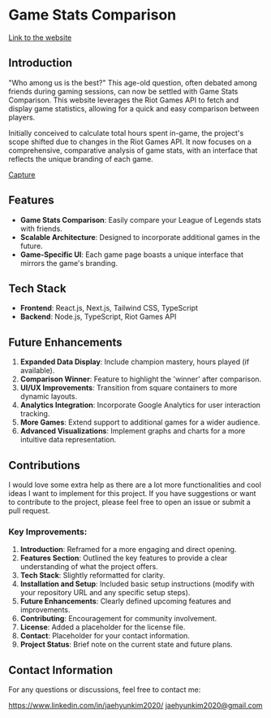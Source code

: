 
# Game Stats Comparison

[Link to the website](https://compare-game-stats.vercel.app/)

## Introduction

"Who among us is the best?" This age-old question, often debated among friends during gaming sessions, can now be settled with Game Stats Comparison. This website leverages the Riot Games API to fetch and display game statistics, allowing for a quick and easy comparison between players.

Initially conceived to calculate total hours spent in-game, the project's scope shifted due to changes in the Riot Games API. It now focuses on a comprehensive, comparative analysis of game stats, with an interface that reflects the unique branding of each game.

[Capture](https://github.com/jaehyunkim2020/league-stats/assets/77366570/b545d53f-86db-4d3d-94c4-50f54da89793)


## Features

- **Game Stats Comparison**: Easily compare your League of Legends stats with friends.
- **Scalable Architecture**: Designed to incorporate additional games in the future.
- **Game-Specific UI**: Each game page boasts a unique interface that mirrors the game's branding.

## Tech Stack

- **Frontend**: React.js, Next.js, Tailwind CSS, TypeScript
- **Backend**: Node.js, TypeScript, Riot Games API

## Future Enhancements

1. **Expanded Data Display**: Include champion mastery, hours played (if available).
2. **Comparison Winner**: Feature to highlight the 'winner' after comparison.
3. **UI/UX Improvements**: Transition from square containers to more dynamic layouts.
4. **Analytics Integration**: Incorporate Google Analytics for user interaction tracking.
5. **More Games**: Extend support to additional games for a wider audience.
6. **Advanced Visualizations**: Implement graphs and charts for a more intuitive data representation.

## Contributions

I would love some extra help as there are a lot more functionalities and cool ideas I want to implement for this project. If you have suggestions or want to contribute to the project, please feel free to open an issue or submit a pull request.


### Key Improvements:
1. **Introduction**: Reframed for a more engaging and direct opening.
2. **Features Section**: Outlined the key features to provide a clear understanding of what the project offers.
3. **Tech Stack**: Slightly reformatted for clarity.
4. **Installation and Setup**: Included basic setup instructions (modify with your repository URL and any specific setup steps).
5. **Future Enhancements**: Clearly defined upcoming features and improvements.
6. **Contributing**: Encouragement for community involvement.
7. **License**: Added a placeholder for the license file.
8. **Contact**: Placeholder for your contact information.
9. **Project Status**: Brief note on the current state and future plans.

## Contact Information

For any questions or discussions, feel free to contact me:

https://www.linkedin.com/in/jaehyunkim2020/
jaehyunkim2020@gmail.com
